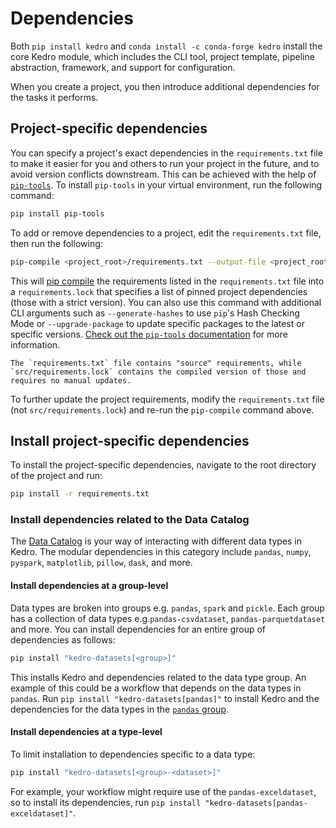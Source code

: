 # Dependencies

Both `pip install kedro` and `conda install -c conda-forge kedro` install the core Kedro module, which includes the CLI tool, project template, pipeline abstraction, framework, and support for configuration.

When you create a project, you then introduce additional dependencies for the tasks it performs.

## Project-specific dependencies

You can specify a project's exact dependencies in the `requirements.txt` file to make it easier for you and others to run your project in the future,
and to avoid version conflicts downstream. This can be achieved with the help of [`pip-tools`](https://pypi.org/project/pip-tools/).
To install `pip-tools` in your virtual environment, run the following command:

```bash
pip install pip-tools
```

To add or remove dependencies to a project, edit the `requirements.txt` file, then run the following:

```bash
pip-compile <project_root>/requirements.txt --output-file <project_root>/requirements.lock
```

This will [pip compile](https://github.com/jazzband/pip-tools#example-usage-for-pip-compile) the requirements listed in
the `requirements.txt` file into a `requirements.lock` that specifies a list of pinned project dependencies
(those with a strict version). You can also use this command with additional CLI arguments such as `--generate-hashes`
to use `pip`'s Hash Checking Mode or `--upgrade-package` to update specific packages to the latest or specific versions.
[Check out the `pip-tools` documentation](https://pypi.org/project/pip-tools/) for more information.

```{note}
The `requirements.txt` file contains "source" requirements, while `src/requirements.lock` contains the compiled version of those and requires no manual updates.
```

To further update the project requirements, modify the `requirements.txt` file (not `src/requirements.lock`) and re-run the `pip-compile` command above.

## Install project-specific dependencies

To install the project-specific dependencies, navigate to the root directory of the project and run:

```bash
pip install -r requirements.txt
```

### Install dependencies related to the Data Catalog

The [Data Catalog](../data/data_catalog.md) is your way of interacting with different data types in Kedro. The modular dependencies in this category include `pandas`, `numpy`, `pyspark`, `matplotlib`, `pillow`, `dask`, and more.

#### Install dependencies at a group-level

Data types are broken into groups e.g. `pandas`, `spark` and `pickle`. Each group has a collection of data types e.g.`pandas-csvdataset`, `pandas-parquetdataset` and more. You can install dependencies for an entire group of dependencies as follows:

```bash
pip install "kedro-datasets[<group>]"
```

This installs Kedro and dependencies related to the data type group. An example of this could be a workflow that depends on the data types in `pandas`. Run `pip install "kedro-datasets[pandas]"` to install Kedro and the dependencies for the data types in the [`pandas` group](https://github.com/kedro-org/kedro-plugins/tree/main/kedro-datasets/kedro_datasets/pandas).

#### Install dependencies at a type-level

To limit installation to dependencies specific to a data type:

```bash
pip install "kedro-datasets[<group>-<dataset>]"
```

For example, your workflow might require use of the `pandas-exceldataset`, so to install its dependencies, run `pip install "kedro-datasets[pandas-exceldataset]"`.
